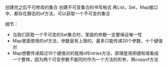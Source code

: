 创建完之后不可修改的集合
创建不可变集合的书写格式
再List，Set，Map接口中，都存在静态的of方法，可以获取一个不可变的集合

细节：
- 当我们获取一个不可变的Set集合时，里面的参数一定要保证唯一性
- Map里面使用的of方法，参数是有上限的，最多只能传递20个参数，十个键值对
- Map想要传递超过10个键值对的就用ofEntries方法，原理是用把键和值看成一个整体，因为两个可变参数不能同时作为一个方法的形参，用copyof方法